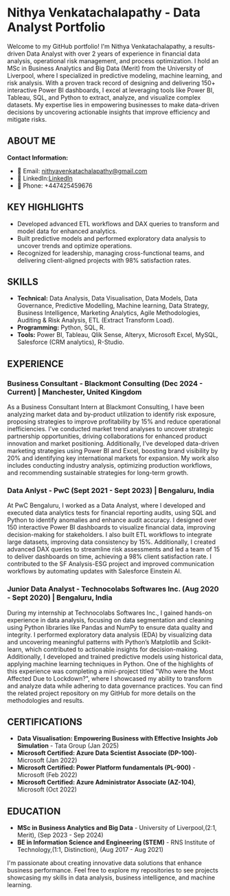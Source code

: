 
# Nithya Venkatachalapathy - Data Analyst Portfolio

Welcome to my GitHub portfolio! I'm Nithya Venkatachalapathy, a results-driven Data Analyst with over 2 years of experience in financial data analysis, operational risk management, and process optimization. I hold an MSc in Business Analytics and Big Data (Merit) from the University of Liverpool, where I specialized in predictive modeling, machine learning, and risk analysis. With a proven track record of designing and delivering 150+ interactive Power BI dashboards, I excel at leveraging tools like Power BI, Tableau, SQL, and Python to extract, analyze, and visualize complex datasets. My expertise lies in empowering businesses to make data-driven decisions by uncovering actionable insights that improve efficiency and mitigate risks.

## ABOUT ME

**Contact Information:**
- 📧 Email: nithyavenkatachalapathy@gmail.com
- 🔗 LinkedIn:[LinkedIn](https://www.linkedin.com/in/nithya-venkatachalapathy-820a00184/)
- 📱 Phone: +447425459676

## KEY HIGHLIGHTS

- Developed advanced ETL workflows and DAX queries to transform and model data for enhanced analytics.
- Built predictive models and performed exploratory data analysis to uncover trends and optimize operations.
- Recognized for leadership, managing cross-functional teams, and delivering client-aligned projects with 98% satisfaction rates.

## SKILLS

- **Technical:** Data Analysis, Data Visualisation, Data Models, Data Governance, Predictive Modelling, Machine learning, Data Strategy, Business Intelligence, Marketing Analytics, Agile Methodologies, Auditing & Risk Analysis, ETL (Extract Transform Load).
- **Programming:** Python, SQL, R.
- **Tools:** Power BI, Tableau, Qlik Sense, Alteryx, Microsoft Excel, MySQL, Salesforce (CRM analytics), R-Studio.

## EXPERIENCE

### Business Consultant - Blackmont Consulting **(Dec 2024 - Current) | Manchester, United Kingdom**
As a Business Consultant Intern at Blackmont Consulting, I have been analyzing market data and by-product utilization to identify risk exposure, proposing strategies to improve profitability by 15% and reduce operational inefficiencies. I've conducted market trend analyses to uncover strategic partnership opportunities, driving collaborations for enhanced product innovation and market positioning. Additionally, I’ve developed data-driven marketing strategies using Power BI and Excel, boosting brand visibility by 20% and identifying key international markets for expansion. My work also includes conducting industry analysis, optimizing production workflows, and recommending sustainable strategies for long-term growth.

### Data Anlyst - PwC **(Sept 2021 - Sept 2023) | Bengaluru, India**
At PwC Bengaluru, I worked as a Data Analyst, where I developed and executed data analytics tests for financial reporting audits, using SQL and Python to identify anomalies and enhance audit accuracy. I designed over 150 interactive Power BI dashboards to visualize financial data, improving decision-making for stakeholders. I also built ETL workflows to integrate large datasets, improving data consistency by 15%. Additionally, I created advanced DAX queries to streamline risk assessments and led a team of 15 to deliver dashboards on time, achieving a 98% client satisfaction rate. I contributed to the SF Analysis-ESG project and improved communication workflows by automating updates with Salesforce Einstein AI.

### Junior Data Analyst - Technocolabs Softwares Inc. **(Aug 2020 - Sept 2020) | Bengaluru, India**
During my internship at Technocolabs Softwares Inc., I gained hands-on experience in data analysis, focusing on data segmentation and cleaning using Python libraries like Pandas and NumPy to ensure data quality and integrity. I performed exploratory data analysis (EDA) by visualizing data and uncovering meaningful patterns with Python’s Matplotlib and Scikit-learn, which contributed to actionable insights for decision-making. Additionally, I developed and trained predictive models using historical data, applying machine learning techniques in Python. One of the highlights of this experience was completing a mini-project titled "Who were the Most Affected Due to Lockdown?", where I showcased my ability to transform and analyze data while adhering to data governance practices. 
You can find the related project repository on my GitHub for more details on the methodologies and results.

## CERTIFICATIONS

- **Data Visualisation: Empowering Business with Effective Insights Job Simulation** - Tata Group (Jan 2025)
- **Microsoft Certified: Azure Data Scientist Associate (DP-100)**- Microsoft (Jan 2022)
- **Microsoft Certified: Power Platform fundamentals (PL-900)** - Microsoft (Feb 2022)
- **Microsoft Certified: Azure Administrator Associate (AZ-104)**, Microsoft (Oct 2022)

## EDUCATION

- **MSc in Business Analytics and Big Data** - University of Liverpool,(2:1, Merit), (Sep 2023 - Sep 2024)
- **BE in Information Science and Engineering (STEM)** - RNS Institute of Technology,(1:1, Distinction), (Aug 2017 - Aug 2021)

I'm passionate about creating innovative data solutions that enhance business performance. Feel free to explore my repositories to see projects showcasing my skills in data analysis, business intelligence, and machine learning.

